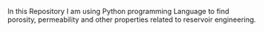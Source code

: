 In this Repository I am using Python programming Language to find porosity, permeability and other properties related to reservoir engineering.
